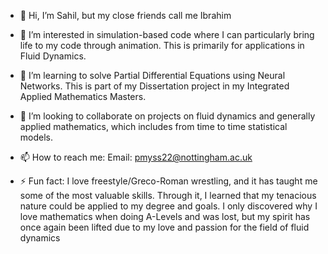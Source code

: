 - 👋 Hi, I’m Sahil, but my close friends call me Ibrahim
- 👀 I’m interested in simulation-based code where I can particularly bring life to my code through animation. This is primarily for applications in Fluid Dynamics.
- 🌱 I’m learning to solve Partial Differential Equations using Neural Networks. This is part of my Dissertation project in my Integrated Applied Mathematics Masters.
- 💞️ I’m looking to collaborate on projects on fluid dynamics and generally applied mathematics, which includes from time to time statistical models.
- 📫 How to reach me: Email: pmyss22@nottingham.ac.uk

- ⚡ Fun fact: I love freestyle/Greco-Roman wrestling, and it has taught me some of the most valuable skills. Through it, I learned that my tenacious nature could be applied to my degree and goals. I only discovered why I love mathematics when doing A-Levels and was lost, but my spirit has once again been lifted due to my love and passion for the field of fluid dynamics  

<!---
Sahil-Singh2002/Sahil-Singh2002 is a ✨ particular ✨ repository because its `README.md` (this file) appears on your GitHub profile.
You can click the Preview link to take a look at your changes.
--->
